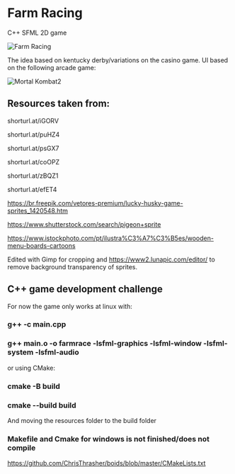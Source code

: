 # Farm Racing

C++ SFML 2D game

![Farm Racing](https://github.com/mquinaz/HorseRacing/blob/main/resource/game.png)

The idea based on kentucky derby/variations on the casino game. UI based on the following arcade game:

![Mortal Kombat2](https://github.com/mquinaz/HorseRacing/blob/main/resource/mortalKombatArcade.jpg)
## Resources taken from:

shorturl.at/iGORV

shorturl.at/puHZ4

shorturl.at/psGX7

shorturl.at/coOPZ

shorturl.at/zBQZ1

shorturl.at/efET4

https://br.freepik.com/vetores-premium/lucky-husky-game-sprites_1420548.htm

https://www.shutterstock.com/search/pigeon+sprite

https://www.istockphoto.com/pt/ilustra%C3%A7%C3%B5es/wooden-menu-boards-cartoons


Edited with Gimp for cropping and https://www2.lunapic.com/editor/ to remove background transparency of sprites.

## C++ game development challenge

For now the game only works at linux with:

### g++ -c main.cpp

### g++ main.o -o farmrace -lsfml-graphics -lsfml-window -lsfml-system -lsfml-audio

or using CMake:

### cmake -B build

### cmake --build build

And moving the resources folder to the build folder

### Makefile and Cmake for windows is not finished/does not compile

https://github.com/ChrisThrasher/boids/blob/master/CMakeLists.txt
